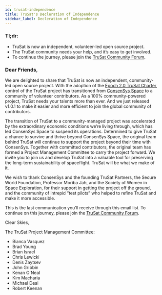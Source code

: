 ```yaml
---
id: trusat-independence
title: TruSat's Decleration of Independence
sidebar_label: Decleration of Independence
---
```


### Tl;dr: 
- TruSat is now an independent, volunteer-led open source project.  
- The TruSat community needs your help, and it’s easy to get involved.
- To continue the journey, please join the [TruSat Community Forum](http://discuss.trusat.org).


### Dear Friends,

We are delighted to share that TruSat is now an independent, community-led open source project. With the adoption of the [Epoch 2.0 TruSat Charter](https://learn.trusat.org/docs/governance), control of the TruSat project has transitioned from [ConsenSys Space](https://consensys.space/) to a community of volunteer contributors. As a 100% community-powered project, TruSat needs your talents more than ever. And we just released v1.0.1 to make it easier and more efficient to join the global community of contributors.

The transition of TruSat to a community-managed project  was accelerated by the extraordinary economic conditions we’re living through, which has led ConsenSys Space to suspend its operations. Determined to give TruSat a chance to survive and thrive beyond ConsenSys Space, the original team behind TruSat will continue to support the project beyond their time with ConsenSys. Together with committed contributors, the original team has formed a Project Management Committee to carry the project forward.  We invite you to join us and develop TruSat into a valuable tool for preserving the long-term sustainability of spaceflight. TruSat will be what we make of it.
  
We wish to thank ConsenSys and the founding TruSat Partners, the Secure World Foundation, Professor Moriba Jah, and the Society of Women in Space Exploration, for their support in getting the project off the ground, and the community of intrepid “test pilots” who helped to refine TruSat and make it more accessible.  

This is the last communication you’ll receive through this email list. To continue on this journey, please join the [TruSat Community Forum](http://discuss.trusat.org).

Clear Skies,

The TruSat Project Management Committee:
- Bianca Vasquez
- Brad Young
- Brian Israel
- Chris Lewicki
- Denis Zaytsev
- John Gribbin
- Kenan O'Neal
- Kim Macharia
- Michael Deal
- Robert Keenan

